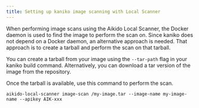 ```yaml
---
title: Setting up kaniko image scanning with Local Scanner
---
```



When performing image scans using the Aikido Local Scanner, the Docker daemon is used to find the image to perform the scan on. Since kaniko does not depend on a Docker daemon, an alternative approach is needed. That approach is to create a tarball and perform the scan on that tarball.

You can create a tarball from your image using the `--tar-path` flag in your kaniko build command. Alternatively, you can download a tar version of the image from the repository.

Once the tarball is available, use this command to perform the scan. 

```
aikido-local-scanner image-scan /my-image.tar --image-name my-image-name --apikey AIK-xxx
```